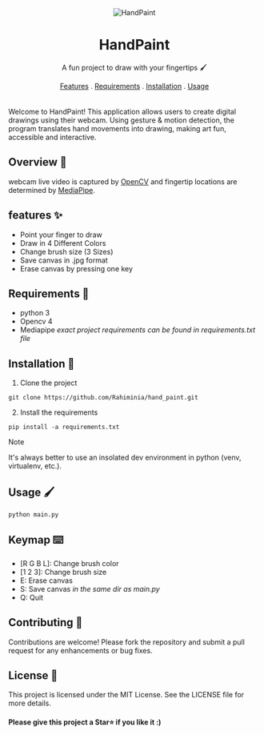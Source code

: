 <div align='center'> 
  <img alt="HandPaint" src="https://github.com/user-attachments/assets/221b6cf4-2b31-46f6-831c-91e94ae8ca9b">
</div>

<div align='center'>
  <h1>HandPaint</h1>
</div>

<p align='center'>
  A fun project to draw with your fingertips 🖌️
</p>
<div align='center'>
  <a href="https://github.com/Rahiminia/hand_paint/new/master?filename=README.md#features">Features</a> .
  <a href="https://github.com/Rahiminia/hand_paint/new/master?filename=README.md#requirements">Requirements</a> .
  <a href="https://github.com/Rahiminia/hand_paint/new/master?filename=README.md#installation">Installation</a> .
  <a href="https://github.com/Rahiminia/hand_paint/new/master?filename=README.md#usage">Usage</a>
</div>
</br>
</br>
Welcome to HandPaint! This application allows users to create digital drawings using their webcam. Using gesture & motion detection, the program translates hand movements into drawing, making art fun, accessible and interactive.


## Overview 🔎

webcam live video is captured by [OpenCV](https://github.com/opencv/opencv) and fingertip locations are determined by [MediaPipe](https://github.com/google-ai-edge/mediapipe).


## features ✨
- Point your finger to draw 
- Draw in 4 Different Colors
- Change brush size (3 Sizes)
- Save canvas in .jpg format
- Erase canvas by pressing one key


## Requirements 🧰

- python 3
- Opencv 4
- Mediapipe
*exact project requirements can be found in requirements.txt file*


## Installation 🔌

1. Clone the project

`git clone https://github.com/Rahiminia/hand_paint.git`

2. Install the requirements

`pip install -a requirements.txt`

> [!Note]
> It's always better to use an insolated dev environment in python (venv, virtualenv, etc.).
>


## Usage 🖌️
`python main.py`


## Keymap ⌨️
- [R G B L]: Change brush color
- [1 2 3]: Change brush size
- E: Erase canvas
- S: Save canvas *in the same dir as main.py*
- Q: Quit

## Contributing 🤝

Contributions are welcome! Please fork the repository and submit a pull request for any enhancements or bug fixes.


## License 📃

This project is licensed under the MIT License. See the LICENSE file for more details.


<h4>Please give this project a Star⭐ if you like it :)</h4>
